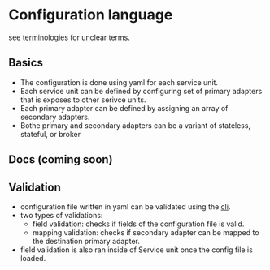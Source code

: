# Configuration language
see [terminologies](./docs/terminology.md) for unclear terms.
## Basics
- The configuration is done using yaml for each service unit.
- Each service unit can be defined by configuring set of primary adapters that is exposes to other serivce units.
- Each primary adapter can be defined by assigning an array of secondary adapters.
- Bothe primary and secondary adapters can be a variant of stateless, stateful, or broker

## Docs (coming soon)

## Validation
- configuration file written in yaml can be validated using the [cli](../cmd/hexctl/).
- two types of validations:
    - field validation: checks if fields of the configuration file is valid.
    - mapping validation: checks if secondary adapter can be mapped to the destination primary adapter.
- field validation is also ran inside of Service unit once the config file is loaded.
